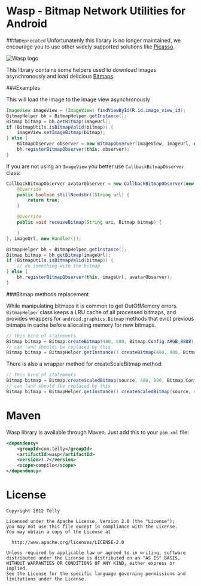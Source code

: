 Wasp - Bitmap Network Utilities for Android
===========================================

###`@Deprecated`
Unfortunatenly this library is no longer maintained, we encourage you to use other widely supported solutions like [Picasso](https://github.com/square/picasso).

![Wasp logo](https://raw.github.com/telly/wasp/master/img/wasp.png)

This library contains some helpers used to download images asynchronously and load delicious [Bitmaps](https://developer.android.com/reference/android/graphics/Bitmap.html).

###Examples

This will load the image to the image view asynchronously

```java
ImageView imageView = (ImageView) findViewById(R.id.image_view_id);
BitmapHelper bh = BitmapHelper.getInstance();
Bitmap bitmap = bh.getBitmap(imageUrl);
if (BitmapUtils.isBitmapValid(bitmap)) {
    imageView.setImageBitmap(bitmap);
} else {
    BitmapObserver observer = new BitmapObserver(imageView, imageUrl, new Handler());
    bh.registerBitmapObserver(this, observer);
}
```

If you are not using an `ImageView` you better use `CallbackBitmapObserver` class:

```java
CallbackBitmapObserver avatarObserver = new CallbackBitmapObserver(new CallbackBitmapObserver.BitmapCallback() {
    @Override
    public boolean stillNeedsUrl(String url) {
        return true;
    }

    @Override
    public void receiveBitmap(String uri, Bitmap bitmap) {

    }
}, imageUrl, new Handler());

BitmapHelper bh = BitmapHelper.getInstance();
Bitmap bitmap = bh.getBitmap(imageUrl);
if (BitmapUtils.isBitmapValid(bitmap)) {
    // do something with the bitmap
} else {
    bh.registerBitmapObserver(this, imageUrl, avatarObserver);
}
```

###Bitmap methods replacement

While manipulating bitmaps it is common to get OutOfMemory errors. `BitmapHelper` class keeps a LRU cache of
all processed bitmaps, and provides wrappers for `android.graphics.Bitmap` methods that evict previous
bitmaps in cache before allocating memory for new bitmaps.

```java
// this kind of statements
Bitmap bitmap = Bitmap.createBitmap(480, 800, Bitmap.Config.ARGB_8888);
// can (and should) be replaced by this
Bitmap bitmap = BitmapHelper.getInstance().createBitmap(480, 800, Bitmap.Config.ARGB_8888);
```

There is also a wrapper method for createScaleBitmap method:

```java
// this kind of statements
Bitmap bitmap = Bitmap.createScaledBitmap(source, 480, 800, Bitmap.Config.ARGB_8888);
// can (and should )be replaced by this
Bitmap bitmap = BitmapHelper.getInstance().createScaledBitmap(source, 480, 800, Bitmap.Config.ARGB_8888);
```

Maven
=====

Wasp library is available through Maven. Just add this to your `pom.xml` file:

```xml
<dependency>
    <groupId>com.telly</groupId>
    <artifactId>wasp</artifactId>
    <version>1.7</version>
    <scope>compile</scope>
</dependency>
```

License
=======

    Copyright 2012 Telly

    Licensed under the Apache License, Version 2.0 (the "License");
    you may not use this file except in compliance with the License.
    You may obtain a copy of the License at

      http://www.apache.org/licenses/LICENSE-2.0

    Unless required by applicable law or agreed to in writing, software
    distributed under the License is distributed on an "AS IS" BASIS,
    WITHOUT WARRANTIES OR CONDITIONS OF ANY KIND, either express or implied.
    See the License for the specific language governing permissions and
    limitations under the License.

